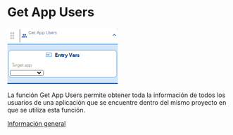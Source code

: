 # Get App Users

![](../../../../.gitbook/assets/image%20%28626%29.png)

La función Get App Users permite obtener toda la información de todos los usuarios de una aplicación que se encuentre dentro del mismo proyecto en que se utiliza esta función.

[Información general](https://docs.apphive.io/reference/funciones/informacion-general-de-las-funciones) 

